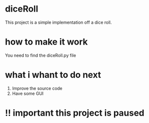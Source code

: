 # diceRoll
This project is a simple implementation off a dice roll.

# how to make it work
You need to find the diceRoll.py file

# what i whant to do next
1. Improve the source code
1. Have some GUI

# !! important this project is paused 
